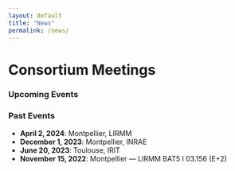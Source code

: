 ```yaml
---
layout: default
title: "News"
permalink: /news/
---
```


# Consortium Meetings

### Upcoming Events



### Past Events
- **April 2, 2024**: Montpellier, LIRMM
- **December 1, 2023**: Montpellier, INRAE
- **June 20, 2023**: Toulouse, IRIT
- **November 15, 2022**: Montpellier — LIRMM BAT5 l 03.156 (E+2)
